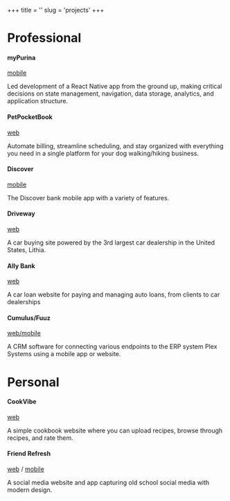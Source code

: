 +++
title = ''
slug = 'projects'
+++

# Professional

<div class="project-grid">

<div>

#### myPurina

[mobile](https://mypurina.onelink.me/z05v/hzbojrvs)

</div>

Led development of a React Native app from the ground up, making critical decisions on state management, navigation, data storage, analytics, and application structure.

<div>

#### PetPocketBook

[web](https://www.petpocketbook.com/home/index)

</div>

Automate billing, streamline scheduling, and stay organized with everything you need in a single platform for your dog walking/hiking business.

<div>

#### Discover

[mobile](https://apps.apple.com/us/app/discover-mobile/id338010821)

</div>

The Discover bank mobile app with a variety of features.

<div>

#### Driveway

[web](https://www.driveway.com/)

</div>

A car buying site powered by the 3rd largest car dealership in the United States, Lithia.

<div>

#### Ally Bank

[web](https://www.ally.com/)

</div>

A car loan website for paying and managing auto loans, from clients to car dealerships

<div>

#### Cumulus/Fuuz

[web/mobile](https://fuuz.com/)

</div>

A CRM software for connecting various endpoints to the ERP system Plex Systems using a mobile app or website.

</div>

# Personal

<div class="project-grid">

<div>

#### CookVibe

[web](https://cookvibe.org/)

</div>

A simple cookbook website where you can upload recipes, browse through recipes, and rate them.

<div>

#### Friend Refresh

[web](https://friendrefresh.com/) / [mobile](https://apps.apple.com/us/app/friend-refresh/id6446061010)

</div>

A social media website and app capturing old school social media with modern design.

</div>

